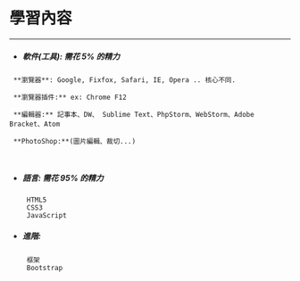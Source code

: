 # 學習內容

---
 
* ##### 軟件\(工具\): 需花 5% 的精力
 ```
  **瀏覽器**: Google, Fixfox, Safari, IE, Opera .. 核心不同.
  
  **瀏覽器插件:** ex: Chrome F12

  **編輯器:** 記事本、DW、 Sublime Text、PhpStorm、WebStorm、Adobe Bracket、Atom

  **PhotoShop:**(圖片編輯、裁切...)

   
  ```

* ##### 語言: 需花 95% 的精力

  ```
   HTML5
   CSS3
   JavaScript
  ```

* ##### 進階:

  ```
   框架
   Bootstrap
  ```


